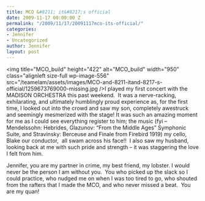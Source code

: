 ```yaml
---
title: MCO &#8211; it&#8217;s official
date: 2009-11-17 00:00:00 Z
permalink: "/2009/11/17/20091117mco-its-official/"
categories:
- Jennifer
- Uncategorized
author: Jennifer
layout: post
---
```


<img title="MCO_build" height="422" alt="MCO_build" width="950" class="alignleft size-full wp-image-556" src="/teamelam/assets/images/MCO-and-8211-itand-8217-s-official/1259673769000-missing.jpg />I played my first concert with the MADISON ORCHESTRA this past weekend.  It was a nerve-racking, exhilarating, and ultimately humblingly proud experience as, for the first time, I looked out into the crowd and saw my son, completely awestruck and seemingly mesmerized with the stage! It was such an amazing moment for me as I could see everything register to him; the music (fyi &#8211; Mendelssohn: Hebrides, Glazunov: “From the Middle Ages” Symphonic Suite, and Stravinsky: Berceuse and Finale from Firebird 1919) my cello, Blake our conductor,  all swam across his face!!  I also saw my husband, looking back at me with such pride and strength &#8211; it was staggering the love I felt from him.

Jennifer, you are my partner in crime, my best friend, my lobster. I would never be the person I am without you.  You who picked up the slack so I could practice, who nudged me on when I was too tired to go, who shouted from the rafters that I made the MCO, and who never missed a beat.  You are my quan!
